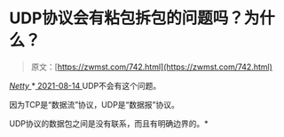 <!--yml
category: 未分类
date: 0001-01-01 00:00:00
-->

# UDP协议会有粘包拆包的问题吗？为什么？

> 原文：[https://zwmst.com/742.html](https://zwmst.com/742.html)

   [ *Netty* ](https://zwmst.com/netty)*[ <time datetime="2021-08-14T08:02:11+08:00"> 2021-08-14 </time> ](https://zwmst.com/742.html)  UDP不会有这个问题。

因为TCP是“数据流”协议，UDP是“数据报”协议。

UDP协议的数据包之间是没有联系，而且有明确边界的。*